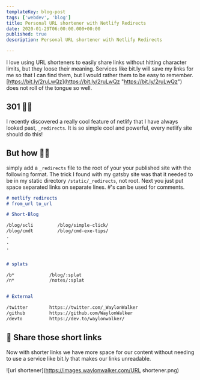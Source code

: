 ```yaml
---
templateKey: blog-post
tags: ['webdev', 'blog']
title: Personal URL shortener with Netlify Redirects
date: 2020-01-29T06:00:00.000+00:00
published: true
description: Personal URL shortener with Netlify Redirects

---
```


I love using URL shorteners to easily share links without hitting character
limits, but they loose their meaning. Services like bit.ly will save my links
for me so that I can find them, but I would rather them to be easy to remember.
[https://bit.ly/2ruLwQz](https://bit.ly/2ruLwQz "https://bit.ly/2ruLwQz") does
not roll of the tongue so well.

## 301 🤸‍♀️

I recently discovered a really cool feature of netlify that I have always looked past, `_redirects`. It is so simple cool and powerful, every netlify site should do this!

## But how 🤷‍♀️

simply add a `_redirects` file to the root of your your published site with the following format. The trick I found with my gatsby site was that it needed to be in my static directory `/static/_redirects`, not root. Next you just put space separated links on separate lines. #'s can be used for comments.

``` markdown
# netlify redirects
# from_url to_url

# Short-Blog

/blog/scli         /blog/simple-click/
/blog/cmdt         /blog/cmd-exe-tips/
.
.
.


# splats

/b*             /blog/:splat
/n*             /notes/:splat


# External

/twitter        https://twitter.com/_WaylonWalker
/github         https://github.com/WaylonWalker
/devto          https://dev.to/waylonwalker/
```

## 🙌 Share those short links

Now with shorter links we have more space for our content without needing to use a service like bit.ly that makes our links unreadable.

![url shortener](https://images.waylonwalker.com/URL shortener.png)

